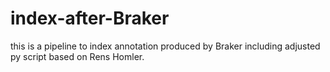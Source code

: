 # index-after-Braker
this is a pipeline to index annotation produced by Braker including adjusted py script based on Rens Homler.
